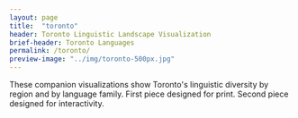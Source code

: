 ```yaml
---
layout: page
title:  "toronto"
header: Toronto Linguistic Landscape Visualization
brief-header: Toronto Languages
permalink: /toronto/
preview-image: "../img/toronto-500px.jpg"
---
```


These companion visualizations show Toronto's linguistic diversity by region and by language family. First piece designed for print. Second piece designed for interactivity.